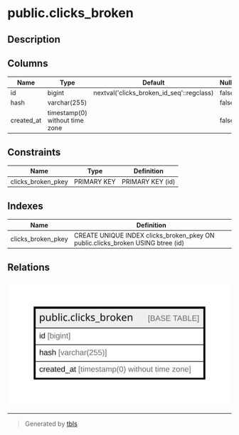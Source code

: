 # public.clicks_broken

## Description

## Columns

| Name | Type | Default | Nullable | Children | Parents | Comment |
| ---- | ---- | ------- | -------- | -------- | ------- | ------- |
| id | bigint | nextval('clicks_broken_id_seq'::regclass) | false |  |  |  |
| hash | varchar(255) |  | false |  |  |  |
| created_at | timestamp(0) without time zone |  | false |  |  |  |

## Constraints

| Name | Type | Definition |
| ---- | ---- | ---------- |
| clicks_broken_pkey | PRIMARY KEY | PRIMARY KEY (id) |

## Indexes

| Name | Definition |
| ---- | ---------- |
| clicks_broken_pkey | CREATE UNIQUE INDEX clicks_broken_pkey ON public.clicks_broken USING btree (id) |

## Relations

![er](public.clicks_broken.svg)

---

> Generated by [tbls](https://github.com/k1LoW/tbls)
